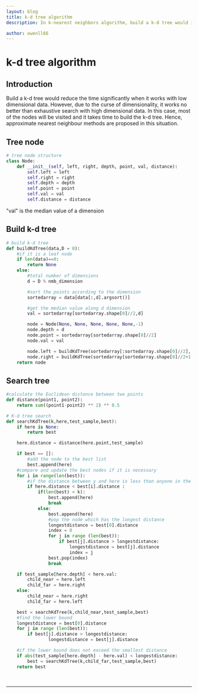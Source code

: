 ```yaml
---
layout: blog
title: k-d tree algorithm
description: In k-nearest neighbors algorithm, build a k-d tree would improve the search efficiency. This blog provides the python code for building k-d tree and searching k-d tree.

author: owenll66
---
```


# k-d tree algorithm

## Introduction
Build a k-d tree would reduce the time significantly when it works with low dimensional data.
However, due to the curse of dimensionality, it works no better than exhaustive search with high dimensional data. In this case, most of the nodes will be visited and it takes time to build the k-d tree. Hence, approximate nearest neighbour methods are proposed in this situation.

## Tree node

```python
# tree node structure
class Node:
    def __init__(self, left, right, depth, point, val, distance):
        self.left = left
        self.right = right
        self.depth = depth
        self.point = point
        self.val = val
        self.distance = distance
```
"val" is the median value of a dimension

## Build k-d tree
```python
# build k-d tree
def buildKdTree(data,D = 0):
    #if it is a leaf node
    if len(data)==0:
        return None
    else:
        #total number of dimensions
        d = D % nmb_dimension

        #sort the points according to the dimension
        sortedarray = data[data[:,d].argsort()]

        #get the median value along d dimension
        val = sortedarray[sortedarray.shape[0]//2,d]

        node = Node(None, None, None, None, None,-1)
        node.depth = d
        node.point = sortedarray[sortedarray.shape[0]//2]
        node.val = val

        node.left = buildKdTree(sortedarray[:sortedarray.shape[0]//2], D+1)  
        node.right = buildKdTree(sortedarray[sortedarray.shape[0]//2+1:],D+1)
    return node
```

## Search tree
```python
#calculate the Euclidean distance between two points
def distance(point1, point2):
    return sum((point1-point2) ** 2) ** 0.5

# K-d tree search
def searchKdTree(k,here,test_sample,best):
    if here is None:
        return best

    here.distance = distance(here.point,test_sample)

    if best == []:
        #add the node to the best list
        best.append(here)
    #compare and update the best nodes if it is necessary
    for i in range(len(best)):
        #if the distance between y and here is less than anyone in the bests
        if here.distance < best[i].distance :
            if(len(best) < k):
                best.append(here)
                break
            else:
                best.append(here)
                #pop the node which has the longest distance
                longestdistance = best[0].distance
                index = 0
                for j in range (len(best)):
                    if best[j].distance > longestdistance:
                        longestdistance = best[j].distance
                        index = j
                best.pop(index)
                break

    if test_sample[here.depth] < here.val:
        child_near = here.left
        child_far = here.right
    else:
        child_near = here.right
        child_far = here.left

    best = searchKdTree(k,child_near,test_sample,best)
    #find the lower bound
    longestdistance = best[0].distance
    for j in range (len(best)):
        if best[j].distance > longestdistance:
                longestdistance = best[j].distance

    #if the lower bound does not exceed the smallest distance
    if abs(test_sample[here.depth] - here.val) < longestdistance:
        best = searchKdTree(k,child_far,test_sample,best)
    return best
```
<br>

***
